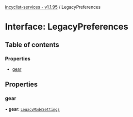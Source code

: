 [incyclist-services - v1.1.95](../README.md) / LegacyPreferences

# Interface: LegacyPreferences

## Table of contents

### Properties

- [gear](LegacyPreferences.md#gear)

## Properties

### gear

• **gear**: [`LegacyModeSettings`](LegacyModeSettings.md)

